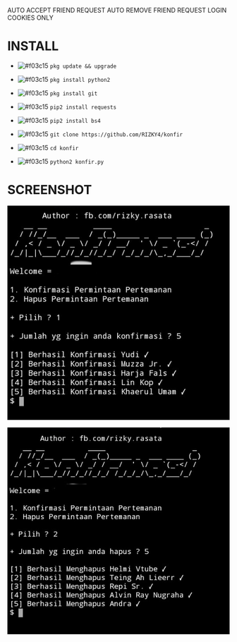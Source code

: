 AUTO ACCEPT FRIEND REQUEST
AUTO REMOVE FRIEND REQUEST
LOGIN COOKIES ONLY

# INSTALL
- ![#f03c15](https://via.placeholder.com/15/f03c15/000000?text=+) `pkg update && upgrade`

- ![#f03c15](https://via.placeholder.com/15/f03c15/000000?text=+) `pkg install python2`

- ![#f03c15](https://via.placeholder.com/15/f03c15/000000?text=+) `pkg install git`

- ![#f03c15](https://via.placeholder.com/15/f03c15/000000?text=+) `pip2 install requests`

- ![#f03c15](https://via.placeholder.com/15/f03c15/000000?text=+) `pip2 install bs4`

- ![#f03c15](https://via.placeholder.com/15/f03c15/000000?text=+) `git clone https://github.com/RIZKY4/konfir`

- ![#f03c15](https://via.placeholder.com/15/f03c15/000000?text=+) `cd konfir`

- ![#f03c15](https://via.placeholder.com/15/f03c15/000000?text=+) `python2 konfir.py`

# SCREENSHOT

![Test Image 1](img1.jpg)

![Test Image 2](img2.jpg)
